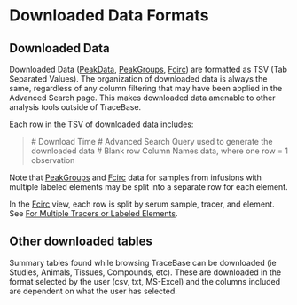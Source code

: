 # Downloaded Data Formats

## Downloaded Data

Downloaded Data ([PeakData](PeakData.md), [PeakGroups](PeakGroups.md),
[Fcirc](Fcirc.md)) are formatted as TSV (Tab Separated Values).  The
organization of downloaded data is always the same, regardless of any column
filtering that may have been applied in the Advanced Search page.  This makes
downloaded data amenable to other analysis tools outside of TraceBase.

Each row in the TSV of downloaded data includes:

> \# Download Time
> \# Advanced Search Query used to generate the downloaded data
> \# Blank row
> Column Names
> data, where one row = 1 observation

Note that [PeakGroups](PeakGroups.md) and [Fcirc](Fcirc.md) data for samples
from infusions with multiple labeled elements may be split into a separate row
for each element.

In the [Fcirc](Fcirc.md) view, each row is split by serum sample, tracer, and
element.  See [For Multiple Tracers or Labeled
Elements](Fcirc.md#For%20Multiple%20Tracers%20or%20Labeled%20Elements).

## Other downloaded tables

Summary tables found while browsing TraceBase can be downloaded (ie Studies,
Animals, Tissues, Compounds, etc).  These are downloaded in the format selected
by the user (csv, txt, MS-Excel) and the columns included are dependent on what
the user has selected.
